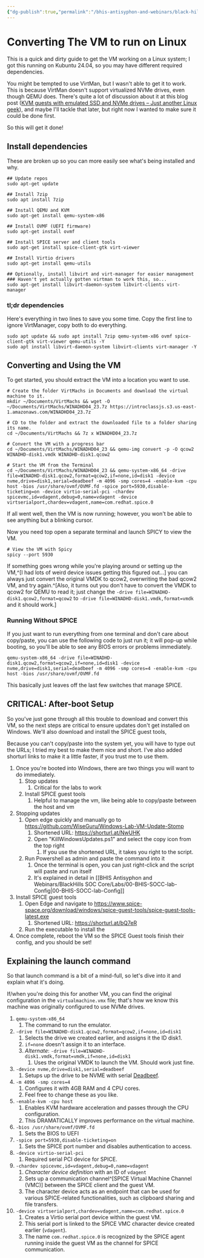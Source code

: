 ```yaml
---
{"dg-publish":true,"permalink":"/bhis-antisyphon-and-webinars/black-hills-soc-core/labs/01-bhis-socc-lab-linux-host-config/"}
---
```


# Converting The VM to run on Linux
This is a quick and dirty guide to get the VM working on a Linux system; I got this running on Kubuntu 24.04, so you may have different required dependencies.

You might be tempted to use VirtMan, but I wasn't able to get it to work. This is because VirtMan doesn't support virtualized NVMe drives, even though QEMU does. There's quite a lot of discussion about it at this blog post ([KVM guests with emulated SSD and NVMe drives – Just another Linux geek](https://blog.christophersmart.com/2019/12/18/kvm-guests-with-emulated-ssd-and-nvme-drives/)), and maybe I'll tackle that later, but right now I wanted to make sure it could be done first.

So this will  get it done!
## Install dependencies
These are broken up so you can more easily see what's being installed and why.
```shell
## Update repos
sudo apt-get update

## Install 7zip
sudo apt install 7zip

## Install QEMU and KVM
sudo apt-get install qemu-system-x86

## Install OVMF (UEFI firmware)
sudo apt-get install ovmf

## Install SPICE server and client tools
sudo apt-get install spice-client-gtk virt-viewer

## Install Virtio drivers
sudo apt-get install qemu-utils

## Optionally, install libvirt and virt-manager for easier management
### Haven't yet actually gotten virtman to work this, so...
sudo apt-get install libvirt-daemon-system libvirt-clients virt-manager
```

### tl;dr dependencies
Here's everything in two lines to save you some time. Copy the first line to ignore VirtManager, copy both to do everything.

```Shell
sudo apt update && sudo apt install 7zip qemu-system-x86 ovmf spice-client-gtk virt-viewer qemu-utils -Y
sudo apt install libvirt-daemon-system libvirt-clients virt-manager -Y
```

## Converting and Using the VM
To get started, you should extract the VM into a location you want to use. 

```shell
# Create the folder VirtMachs in Documents and download the virtual machine to it.
mkdir ~/Documents/VirtMachs && wget -O ~/Documents/VirtMachs/WINADHD04_23.7z https://introclassjs.s3.us-east-1.amazonaws.com/WINADHD04_23.7z

# CD to the folder and extract the downloaded file to a folder sharing its name.
cd ~/Documents/VirtMachs && 7z x WINADHD04_23.7z

# Convert the VM with a progress bar
cd ~/Documents/VirtMachs/WINADHD04_23 && qemu-img convert -p -O qcow2 WINADHD-disk1.vmdk WINADHD-disk1.qcow2

# Start the VM from the Terminal
cd ~/Documents/VirtMachs/WINADHD04_23 && qemu-system-x86_64 -drive file=WINADHD-disk1.qcow2,format=qcow2,if=none,id=disk1 -device nvme,drive=disk1,serial=deadbeef -m 4096 -smp cores=4 -enable-kvm -cpu host -bios /usr/share/ovmf/OVMF.fd -spice port=5930,disable-ticketing=on -device virtio-serial-pci -chardev spicevmc,id=vdagent,debug=0,name=vdagent -device virtserialport,chardev=vdagent,name=com.redhat.spice.0
```
If all went well, then the VM is now running; however, you won't be able to see anything but a blinking cursor.

Now you need top open a separate terminal and launch SPICY to view the VM.
```shell
# View the VM with Spicy
spicy --port 5930
```

If something goes wrong while you're playing around or setting up the VM,^[I had lots of weird device issues getting this figured out...] you can always just convert the original VMDK to qcow2, overwriting the bad qcow2 VM, and try again.^[Also, it turns out you don't have to convert the VMDK to qcow2 for QEMU to read it; just change the `-drive file=WINADHD-disk1.qcow2,format=qcow2` to `-drive file=WINADHD-disk1.vmdk,format=vmdk` and it should work.]

### Running Without SPICE
If you just want to run everything from one terminal and don't care about copy/paste, you can use the following code to just run it; it will pop-up while booting, so you'll be able to see any BIOS errors or problems immediately.

```shell
qemu-system-x86_64 -drive file=WINADHD-disk1.qcow2,format=qcow2,if=none,id=disk1 -device nvme,drive=disk1,serial=deadbeef -m 4096 -smp cores=4 -enable-kvm -cpu host -bios /usr/share/ovmf/OVMF.fd
```

This basically just leaves off the last few switches that manage SPICE.
## CRITICAL: After-boot Setup
So you've just gone through all this trouble to download and convert this VM, so the next steps are critical to ensure updates don't get installed on Windows. We'll also download and install the SPICE guest tools, 

Because you can't copy/paste into the system yet, you will have to type out the URLs; I tried my best to make them nice and short. I've also added shorturl links to make it a little faster, if you trust me to use them.

1. Once you're booted into Windows, there are two things you will want to do immediately.
	1. Stop updates
		1. Critical for the labs to work
	2. Install SPICE guest tools
		1. Helpful to manage the vm, like being able to copy/paste between the host and vm
2. Stopping updates
	1. Open edge quickly and manually go to https://github.com/WiseGuru/Windows-Lab-VM-Update-Stomp
		1. Shortened URL: https://shorturl.at/NwUHK
		2. Open "KillWindowsUpdates.ps1" and select the copy icon from the top right
			1. If you use the shortened URL, it takes you right to the script.
	2. Run Powershell as admin and paste the command into it
		1. Once the terminal is open, you can just right-click and the script will paste and run itself
		2. It's explained in detail in [[BHIS Antisyphon and Webinars/BlackHills SOC Core/Labs/00-BHIS-SOCC-lab-Config\|00-BHIS-SOCC-lab-Config]]
3. Install SPICE guest tools
	1. Open Edge and navigate to https://www.spice-space.org/download/windows/spice-guest-tools/spice-guest-tools-latest.exe
		1. Shortened URL: https://shorturl.at/bQ7eR
	2. Run the executable to install the 
4. Once complete, reboot the VM so the SPICE Guest tools finish their config, and you should be set!

## Explaining the launch command
So that launch command is a bit of a mind-full, so let's dive into it and explain what it's doing.

If/when you're doing this for another VM, you can find the original configuration in the `virtualmachine.vmx` file; that's how we know this machine was originally configured to use NVMe drives.

1. `qemu-system-x86_64`
	1. The command to run the emulator.
2. `-drive file=WINADHD-disk1.qcow2,format=qcow2,if=none,id=disk1`
	1. Selects the drive we created earlier, and assigns it the ID disk1.
	2. `if=none` doesn't assign it to an interface.
	3. *Alternate*: `-drive file=WINADHD-disk1.vmdk,format=vmdk,if=none,id=disk1`
		1. Uses the original VMDK to launch the VM. Should work just fine.
3. `-device nvme,drive=disk1,serial=deadbeef`
	1. Setups up the drive to be NVME with serial [Deadbeef](https://en.wikipedia.org/wiki/Deadbeef).
4. `-m 4096 -smp cores=4`
	1. Configures it with 4GB RAM and 4 CPU cores.
	2. Feel free to change these as you like.
5. `-enable-kvm -cpu host`
	1. Enables KVM hardware acceleration and passes through the CPU configuration.
	2. This DRAMATICALLY improves performance on the virtual machine.
6. `-bios /usr/share/ovmf/OVMF.fd`
	1. Sets the BIOS to UEFI
7. `-spice port=5930,disable-ticketing=on`
	1. Sets the SPICE port number and disables authentication to access.
8. `-device virtio-serial-pci`
	1. Required serial PCI device for SPICE.
9. `-chardev spicevmc,id=vdagent,debug=0,name=vdagent`
	1. *Character device definition* with an ID of `vdagent`
	2. Sets up a communication channel^[SPICE Virtual Machine Channel (VMC)] between the SPICE client and the guest VM.
	3. The character device acts as an endpoint that can be used for various SPICE-related functionalities, such as clipboard sharing and file transfers.
10. `-device virtserialport,chardev=vdagent,name=com.redhat.spice.0`
	1. Creates a Virtio serial port device within the guest VM.
	2. This serial port is linked to the SPICE VMC character device created earlier (`vdagent`). 
	3. The name `com.redhat.spice.0` is recognized by the SPICE agent running inside the guest VM as the channel for SPICE communication.